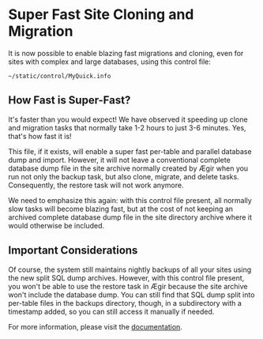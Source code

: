 # Super Fast Site Cloning and Migration

It is now possible to enable blazing fast migrations and cloning, even for sites with complex and large databases, using this control file:

`~/static/control/MyQuick.info`

## How Fast is Super-Fast?

It's faster than you would expect! We have observed it speeding up clone and migration tasks that normally take 1-2 hours to just 3-6 minutes. Yes, that's how fast it is!

This file, if it exists, will enable a super fast per-table and parallel database dump and import. However, it will not leave a conventional complete database dump file in the site archive normally created by Ægir when you run not only the backup task, but also clone, migrate, and delete tasks. Consequently, the restore task will not work anymore.

We need to emphasize this again: with this control file present, all normally slow tasks will become blazing fast, but at the cost of not keeping an archived complete database dump file in the site directory archive where it would otherwise be included.

## Important Considerations

Of course, the system still maintains nightly backups of all your sites using the new split SQL dump archives. However, with this control file present, you won't be able to use the restore task in Ægir because the site archive won't include the database dump. You can still find that SQL dump split into per-table files in the backups directory, though, in a subdirectory with a timestamp added, so you can still access it manually if needed.

For more information, please visit the [documentation](https://github.com/omega8cc/boa/tree/5.x-dev/docs).

